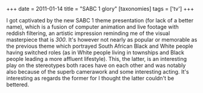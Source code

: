 +++
date = 2011-01-14
title = "SABC 1 glory"
[taxonomies]
tags = ['tv']
+++

I got captivated by the new SABC 1 theme presentation (for lack of a
better name), which is a fusion of computer animation and live footage
with reddish filtering, an artistic impression reminding me of the
visual masterpiece that is *300*. It's however not nearly as popular or
memorable as the previous theme which portrayed South African Black and
White people having switched roles (as in White people living in
townships and Black people leading a more affluent lifestyle). This, the
latter, is an interesting play on the stereotypes both races have on
each other and was notably also because of the superb camerawork and
some interesting acting. It's interesting as regards the former for I
thought the latter couldn't be bettered.
